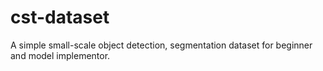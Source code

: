 # cst-dataset
A simple small-scale object detection, segmentation dataset for beginner and model implementor.
